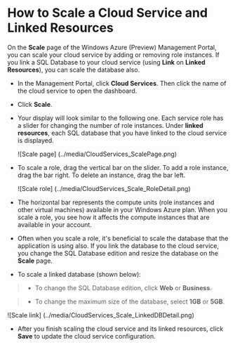 <properties umbracoNaviHide="0" pageTitle="How to Scale a Cloud Service and Linked Resources" metaKeywords="Windows Azure cloud services, cloud service, scale cloud service, scale, scale linked resources" metaDescription="Learn how to scale a cloud service and linked resources." linkid="devnav-manage-services-cloud-services" urlDisplayName="Cloud Services" headerExpose="" footerExpose="" disqusComments="1" />

<h1 id="scale">How to Scale a Cloud Service and Linked Resources</h1>

On the **Scale** page of the Windows Azure (Preview) Management Portal, you can scale your cloud service by adding or removing role instances. If you link a SQL Database to your cloud service (using **Link** on **Linked Resources**), you can scale the database also.


- In the Management Portal, click **Cloud Services**. Then click the name of the cloud service to open the dashboard.

- Click **Scale**.

- Your display will look similar to the following one. Each service role has a slider for changing the number of role instances. Under **linked resources**, each SQL database that you have linked to the cloud service is displayed.

	![Scale page] (../media/CloudServices_ScalePage.png)

- To scale a role, drag the vertical bar on the slider. To add a role instance, drag the bar right. To delete an instance, drag the bar left.

	![Scale role] (../media/CloudServices_Scale_RoleDetail.png)


- The horizontal bar represents the compute units (role instances and other virtual machines) available in your Windows Azure plan. When you scale a role, you see how it affects the compute instances that are available in your account.

- Often when you scale a role, it's beneficial to scale the database that the application is using also. If you link the database to the cloud service, you change the SQL Database edition and resize the database on the **Scale** page.

- To scale a linked database (shown below):

>- To change the SQL Database edition, click **Web** or **Business**. 

>- To change the maximum size of the database, select **1GB** or **5GB**.

![Scale link] (../media/CloudServices_Scale_LinkedDBDetail.png)


- After you finish scaling the cloud service and its linked resources, click **Save** to update the cloud service configuration.